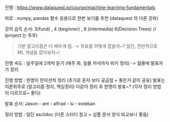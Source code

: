 진행 : https://www.dataquest.io/course/machine-learning-fundamentals

따로 : numpy, pandas 함수 응용으로 한번 보기를 추천 (dataquest 의 다른 강좌)

강의 습득 순서: 3(fund) , 4 (beginner) , 8 (intermedia) 6(Decision Trees) // (project 는 추후)
> 기본 알고리즘은 다 배우게 됨.
	-> 목표를 어떻게 잡을까~?
	일단, 전반적으로 ML 개념을 잡아보자~!

진행 속도 : 일주일에 2개씩 듣기 (매주 화, 일욜 저녁까지 위키 정리) -> 월욜에 발표자가 정리

진행 방법 : 한명이 한미션씩 정리 (추가로 혼자 보다 궁금점 + 좋은거 같이 공유)
	발표는 이론위주로 (알고리즘 정리, 핵심정리)
	다같이 정리 후 한명이 발표~? (각자 정리 방법이 다르므로~ 좋다)

발표 순서: Jason - ant - alfrad - lu - esteban

정리 방법 : 일단 asciidoc (다른 스터디 참고 + 심플 문서 양식 비교보니 좋음)
